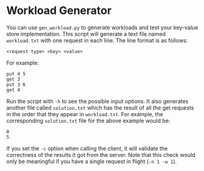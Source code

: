 # Workload Generator
You can use `gen_workload.py` to generate workloads and test your key-value store implementation.
This script will generate a text file named `workload.txt` with one request in each line. The line format is as follows:
```
<request type> <key> <value>
```
For example:
```
put 4 5
get 3
put 3 6
get 4
```
Run the script with `-h` to see the possible input options.
It also generates another file called `solution.txt` which has the result of all the get requests in the order that they appear in `workload.txt`. For example, the corresponding `solution.txt` file for the above example would be:
```
0
5
```
If you set the `-c` option when calling the client, it will validate the correctness of the results it got from the server. Note that this check would only be meaningful if you have a single request in flight (`-n 1 -w 1`).
